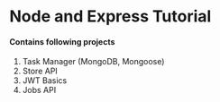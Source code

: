 # Node and Express Tutorial



#### Contains following projects

1. Task Manager (MongoDB, Mongoose)
2. Store API
3. JWT Basics
4. Jobs API

